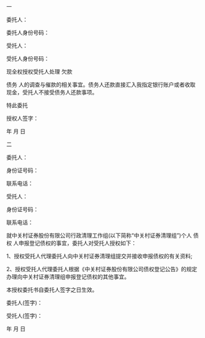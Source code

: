 
 


一


委托人：


委托人身份号码：


受托人：



受托人身份号码：


现全权授权受托人处理
欠款

债务
人的调查与催款的相关事宜。债务人还款直接汇入我指定银行账户或者收取现金，受托人不接受债务人还款事项。


特此委托


授权人签字：


年   月  日


二


委托人：


身份证号码：


联系电话：


受托人：


身份证号码：


联系电话：


就中关村证券股份有限公司行政清理工作组(以下简称“中关村证券清理组”)个人
债权
人申报登记债权的事宜，委托人对受托人授权如下：


1、授权受托人代理委托人向中关村证券清理组提交并接收申报债权的有关资料;


2、授权受托人代理委托人根据《中关村证券股份有限公司债权登记公告》的规定办理向中关村证券清理组申报登记债权的其他事宜。


本授权委托书自委托人签字之日生效。


委托人(签字)：


受托人(签字)：


年   月   日
 


 

 
 
 
 
 
  


  
 

  


  


  
 
 
 
 


